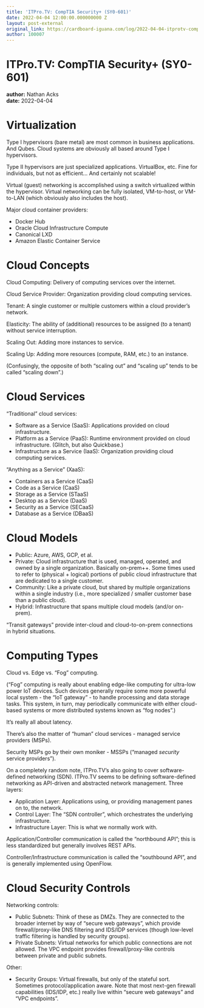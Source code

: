 ```yaml
---
title: 'ITPro.TV: CompTIA Security+ (SY0-601)'
date: 2022-04-04 12:00:00.000000000 Z
layout: post-external
original_link: https://cardboard-iguana.com/log/2022-04-04-itprotv-comptia-security-plus.html
author: 100007
---
```


# ITPro.TV: CompTIA Security+ (SY0-601)

**author:** Nathan Acks  
**date:** 2022-04-04

# Virtualization

Type I hypervisors (bare metal) are most common in business applications. And Qubes. Cloud systems are obviously all based around Type I hypervisors.

Type II hypervisors are just specialized applications. VirtualBox, etc. Fine for individuals, but not as efficient… And certainly not scalable!

Virtual (guest) networking is accomplished using a switch virtualized within the hypervisor. Virtual networking can be fully isolated, VM-to-host, or VM-to-LAN (which obviously also includes the host).

Major cloud container providers:

- Docker Hub
- Oracle Cloud Infrastructure Compute
- Canonical LXD
- Amazon Elastic Container Service

# Cloud Concepts

Cloud Computing: Delivery of computing services over the internet.

Cloud Service Provider: Organization providing cloud computing services.

Tenant: A single customer or multiple customers within a cloud provider’s network.

Elasticity: The ability of (additional) resources to be assigned (to a tenant) without service interruption.

Scaling Out: Adding more instances to service.

Scaling Up: Adding more resources (compute, RAM, etc.) to an instance.

(Confusingly, the opposite of both “scaling out” and “scaling up” tends to be called “scaling down”.)

# Cloud Services

“Traditional” cloud services:

- Software as a Service (SaaS): Applications provided on cloud infrastructure.
- Platform as a Service (PaaS): Runtime environment provided on cloud infrastructure. (Glitch, but also Quickbase.)
- Infrastructure as a Service (IaaS): Organization providing cloud computing services.

“Anything as a Service” (XaaS):

- Containers as a Service (CaaS)
- Code as a Service (CaaS)
- Storage as a Service (STaaS)
- Desktop as a Service (DaaS)
- Security as a Service (SECaaS)
- Database as a Service (DBaaS)

# Cloud Models

- Public: Azure, AWS, GCP, et al.
- Private: Cloud infrastructure that is used, managed, operated, and owned by a single organization. Basically on-prem++. Some times used to refer to (physical + logical) portions of public cloud infrastructure that are dedicated to a single customer.
- Community: Like a private cloud, but shared by multiple organizations within a single industry (i.e., more specialized / smaller customer base than a public cloud).
- Hybrid: Infrastructure that spans multiple cloud models (and/or on-prem).

“Transit gateways” provide inter-cloud and cloud-to-on-prem connections in hybrid situations.

# Computing Types

Cloud vs. Edge vs. “Fog” computing.

(“Fog” computing is really about enabling edge-like computing for ultra-low power IoT devices. Such devices generally require some more powerful local system - the “IoT gateway” - to handle processing and data storage tasks. This system, in turn, may periodically communicate with either cloud-based systems or more distributed systems known as “fog nodes”.)

It’s really all about latency.

There’s also the matter of “human” cloud services - managed service providers (MSPs).

Security MSPs go by their own moniker - MSSPs (“managed _security_ service providers”).

On a completely random note, ITPro.TV’s also going to cover software-defined networking (SDN). ITPro.TV seems to be defining software-defined networking as API-driven and abstracted network management. Three layers:

- Application Layer: Applications using, or providing management panes on to, the network.
- Control Layer: The “SDN controller”, which orchestrates the underlying infrastructure.
- Infrastructure Layer: This is what we normally work with.

Application/Controller communication is called the “northbound API”; this is less standardized but generally involves REST APIs.

Controller/Infrastructure communication is called the “southbound API”, and is generally implemented using OpenFlow.

# Cloud Security Controls

Networking controls:

- Public Subnets: Think of these as DMZs. They are connected to the broader internet by way of “secure web gateways”, which provide firewall/proxy-like DNS filtering and IDS/IDP services (though low-level traffic filtering is handled by security groups).
- Private Subnets: Virtual networks for which public connections are not allowed. The VPC endpoint provides firewall/proxy-like controls between private and public subnets.

Other:

- Security Groups: Virtual firewalls, but only of the stateful sort. Sometimes protocol/application aware. Note that most next-gen firewall capabilities (IDS/IDP, etc.) really live within “secure web gateways” and “VPC endpoints”.
